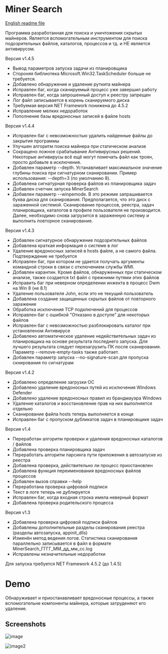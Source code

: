# Miner Search

[English readme file](https://github.com/BlendLog/MinerSearch/blob/master/README_EN.MD)

Программа разработанная для поиска и уничтожения скрытых майнеров.
Является вспомогательным инструментом для поиска подозрительных файлов, каталогов, процессов и тд. и НЕ является антивирусом. 

Версия v1.4.5
- Вывод параметров запуска задачи из планировщика
- Стороняя библиотека Microsoft.Win32.TaskScheduler больше не требуется. 
- Добавлено обнаружение и удаление руткита майнера
- Исправлен баг, когда сканируемый процесс уже завершил работу
- Исправлен баг, когда запрошенный доступ к реестру запрещен
- Лог файл записывается в корень сканируемого диска
- Требуемая версия NET Framework понижена до 4.5.2
- Исправление мелких недоработок
- Пополнение базы вредоносных записей в файле hosts

Версия v1.4.4
- Исправлен баг с невозможностью удалить найденные файлы до закрытия программы
- Улучшен алгоритм поиска майнера при статическом анализе
- Сокращено ложное срабатывание Антивирусных решений. Некоторые антивирусы всё ещё могут помечать файл как троян, просто добавьте в исключение. 
- Добавлен параметр --depth. Устанавливает максимальное значение глубины поиска при сигнатурном сканировании. Пример использования: --depth=3 (по умолчанию 8). 
- Добавлена сигнатурная проверка файлов из планировщика задач
- Добавлен счетчик запуска MinerSearch
- Добавлен параметр --winpemode. В это режиме запрашивается буква диска для сканирования. Предполагается, что это диск с зараженной системой. Сканирование процессов, реестра, задач планировщика, каталогов в профиле пользователя не производится. Далее, необходимо снова загрузится в зараженную систему и выполнить повторное сканирование. 

Версия v1.4.3
- Добавлен сигнатурное обнаружение подозрительных файлов
- Добавлена краткая информация о системе в лог
- Удаление вредоносных записей в hosts файле, а не самого файла. Подтверждение не требуется
- Исправлен баг, при котором не удается получать аргументы командной строки в связи с отключением службы WMI.
- Добавлен карантин. Кроме файлов, обнаруженных при статическом анализе, также создается txt файл с прежними путями этих файлов
- Исправить баг при неверном определении инжекта в процесс Dwm на Win 8 (не 8.1)
- Удаление пользователя John, если это не текущий пользователь
- Добавлена создание защищенных скрытых файлов от повторного заражение
- Обработка исключения TCP подключений для процессов
- Исправлен баг с ошибкой "Отказано в доступе" для некоторых файлов
- Исправлен баг с невозможностью разблокировать каталог при установленом Антивирусе
- Добавлено автоматическое удаление недействительных задач из планировщика на основе результата последнего запуска. Для лучшего результата следует перезагрузить ПК после сканирования. Параметр --remove-empty-tasks также работает.
- Добавлен параметр запуска --no-signature-scan для пропуска скнирования по сигнатурам

Версия v1.4.2
- Добавлено определение загрузки ОС
- Добавлено удаление вредоносных путей из исключения Windows Defender
- Добавлено удаление вредоносных правил из брандмауэра Windows
- Удаление каталогов и восстановление прав на них выполняется отдельно
- Сканирование файла hosts теперь выполняется в конце
- Исправлен баг с пропуском дубликатов задач в планировщике задач


Версия v1.4

- Переработан алгоритм проверки и удаления вредоносных каталогов / файлов
- Добавлена проверка планировщика задач
- Переработать алгоритм парсинга пути приложения в автозапуске из реестра
- Добавлена проверка, действительно ли процесс приостановлен
- Добавлена функция переименования вредоносных файлов процессов
- Добавлен вызов справки --help
- Переработана проверка цифровой подписи
- Текст в логе теперь не дублируется
- Исправлен баг, когда входная строка имела неверный формат
- Добавлена проверка родительского процесса

Версия v1.3

- Добавлена проверка цифровой подписи файлов
- Добавлены дополнительные разделы сканирования реестра (разделы автозапуска, appinit_dlls)
- Изменён метод ведения логов. Статистика сканирования параллельно записывается в файл в формате MinerSearch_ГГГГ_ММ_дд_мм_сс.log
- Исправлены незначительные недоработки

Для запуска требуется NET Framework 4.5.2 (до 1.4.5)


# Demo

Обнаруживает и приостанавливает вредоносные процессы, а также вспомогательне компоненты майнера, которые затруденяют его удаление.
## Screenshots

![image](https://user-images.githubusercontent.com/56220293/215475650-25d31515-d52a-485b-b194-7db63e0e9962.png)

![image2](https://user-images.githubusercontent.com/56220293/215356942-8080b05a-f324-4006-9864-6843923ff2be.png)
